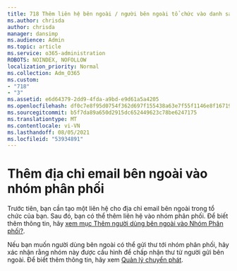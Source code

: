 ```yaml
---
title: 718 Thêm liên hệ bên ngoài / người bên ngoài tổ chức vào danh sách phân phối
ms.author: chrisda
author: chrisda
manager: dansimp
ms.audience: Admin
ms.topic: article
ms.service: o365-administration
ROBOTS: NOINDEX, NOFOLLOW
localization_priority: Normal
ms.collection: Adm_O365
ms.custom:
- "718"
- "3"
ms.assetid: e6d64379-2dd9-4fda-a9bd-e9d61a5a4205
ms.openlocfilehash: df0c7e8f95d0754f362d697f155438a63e7f55f1146e8f1671932c380186baf4
ms.sourcegitcommit: b5f7da89a650d2915dc652449623c78be6247175
ms.translationtype: MT
ms.contentlocale: vi-VN
ms.lasthandoff: 08/05/2021
ms.locfileid: "53934891"
---
```

# <a name="add-external-email-addresses-to-a-distribution-group"></a>Thêm địa chỉ email bên ngoài vào nhóm phân phối

Trước tiên, bạn cần tạo một liên hệ cho địa chỉ email bên ngoài trong tổ chức của bạn. Sau đó, bạn có thể thêm liên hệ vào nhóm phân phối. Để biết thêm thông tin, hãy [xem mục Thêm người dùng bên ngoài vào Nhóm Phân phối?](https://support.office.com/client/caa0f310-0bb7-48e3-8ad2-cb358b53bbba).

Nếu bạn muốn người dùng bên ngoài có thể gửi thư tới nhóm phân phối, hãy xác nhận rằng nhóm này được cấu hình để chấp nhận thư từ người gửi bên ngoài. Để biết thêm thông tin, hãy xem [Quản lý chuyển phát](https://technet.microsoft.com/library/bb124513.aspx#deliverymanagement).
